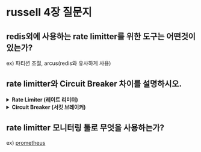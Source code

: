 # russell 4장 질문지

## redis외에 사용하는 rate limitter를 위한 도구는 어떤것이 있는가?
ex) 파티션 조절, arcus(redis와 유사하게 사용)

## rate limitter와 Circuit Breaker 차이를 설명하시오.

<details>
<summary><strong>Rate Limiter (레이트 리미터)</strong></summary>

- **목적**: 요청 속도 제한을 통한 과부하 방지
- **기능**: 시간 단위 내 허용 가능한 요청 수를 제한
- **성격**: 예방적 조치
- **핵심**: "얼마나 빨리 요청하는가?"

**주요 특징:**
- 미리 정의된 규칙에 따라 요청 차단
- 시간 기반 윈도우 사용
- 공정한 리소스 분배
- 시스템 과부하 예방

</details>

<details>
<summary><strong>Circuit Breaker (서킷 브레이커)</strong></summary>

- **목적**: 장애 전파 방지 및 시스템 복구 시간 확보
- **기능**: 실패율이 높은 서비스에 대한 호출 차단
- **성격**: 장애 발생 후 대응
- **핵심**: "서비스가 정상인가?"

**주요 특징:**
- 실패율 기반 동적 차단
- 3단계 상태 전환 (Closed/Open/Half-Open)
- 빠른 실패 처리
- 시스템 복구 시간 확보

</details>

## rate limitter 모니터링 툴로 무엇을 사용하는가?

ex) [prometheus](https://grafana.com/grafana/dashboards/14091-redis-dashboard-for-prometheus-redis-exporter-1-x/)
